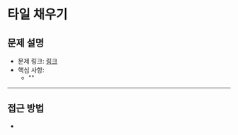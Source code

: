 # 타일 채우기

## 문제 설명
- 문제 링크: [링크](https://www.acmicpc.net/problem/2133)
- 핵심 사항:
  - ""
---

## 접근 방법
- 